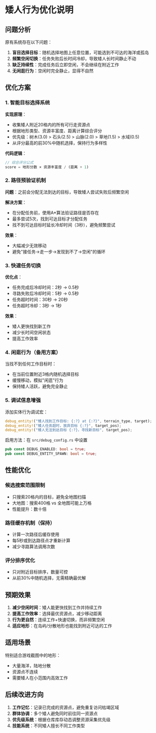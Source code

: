 # 矮人行为优化说明

## 问题分析

原有系统存在以下问题：
1. **盲目选择目标**：随机选择地图上任意位置，可能选到不可达的海洋或孤岛
2. **频繁空闲切换**：任务失败后长时间冷却，导致矮人长时间静止不动
3. **缺乏持续性**：完成任务后立即空闲，不会继续在附近工作
4. **无闲逛行为**：空闲时完全静止，显得不自然

## 优化方案

### 1. 智能目标选择系统

**实现原理**：
- 收集矮人附近20格内的所有可行走资源点
- 根据地形类型、资源丰富度、距离计算综合评分
- 优先级：树木(3.0) > 石头(2.5) > 山脉(2.0) > 草地(1.5) > 水域(0.5)
- 从评分最高的前30%中随机选择，保持行为多样性

**代码逻辑**：
```rust
// 综合评分公式
score = 地形分数 × 资源丰富度 / (距离 + 1)
```

### 2. 路径预验证机制

**问题**：之前会分配无法到达的目标，导致矮人尝试失败后频繁空闲

**解决方案**：
- 在分配任务前，使用A*算法验证路径是否存在
- 最多尝试5次，找到可达目标才分配任务
- 找不到可达目标时延长冷却时间（3秒），避免频繁尝试

**效果**：
- 大幅减少无效移动
- 避免"接任务→走一步→发现到不了→空闲"的循环

### 3. 快速任务切换

**优化点**：
- 任务完成后冷却时间：2秒 → 0.5秒
- 寻路失败后冷却时间：5秒 → 0.5秒  
- 任务超时时间：30秒 → 20秒
- 任务超时冷却：3秒 → 1秒

**效果**：
- 矮人更快找到新工作
- 减少长时间空闲状态
- 提高工作效率

### 4. 闲逛行为（备用方案）

当找不到任何工作目标时：
- 在当前位置附近3格内随机选择目标
- 缓慢移动，模拟"闲逛"行为
- 保持矮人活跃，避免完全静止

### 5. 调试信息增强

添加实体行为调试宏：
```rust
debug_entity!("矮人找到工作目标: {:?} at {:?}", terrain_type, target);
debug_entity!("矮人任务超时，放弃目标 {:?}", target_pos);
debug_entity!("矮人无法到达目标 {:?}，寻找新目标", target_pos);
```

启用方法：在 `src/debug_config.rs` 中设置
```rust
pub const DEBUG_ENABLED: bool = true;
pub const DEBUG_ENTITY_SPAWN: bool = true;
```

## 性能优化

### 候选搜索范围限制
- 只搜索20格内的目标，避免全地图扫描
- 大地图：搜索400格 vs 全地图可能上万格
- 性能提升：数十倍

### 路径缓存机制（保持）
- 计算一次路径后缓存使用
- 每5秒或到达路径点才重新计算
- 减少寻路算法调用次数

### 评分排序优化
- 只对附近目标排序，数量可控
- 从前30%中随机选择，无需精确最优解

## 预期效果

1. **减少空闲时间**：矮人能更快找到工作并持续工作
2. **提高工作效率**：选择最优资源点，减少移动距离
3. **行为更自然**：连续工作+快速切换，而非频繁空闲
4. **适应地形**：在岛屿/分散地形也能找到附近可达的工作

## 适用场景

特别适合游戏截图中的地形：
- 大量海洋，陆地分散
- 资源点不连续
- 需要矮人在小范围内高效工作

## 后续改进方向

1. **工作记忆**：记录已完成的资源点，避免重复访问枯竭区域
2. **群体协调**：多个矮人避免同时前往同一资源点
3. **优先级系统**：根据仓库库存动态调整资源采集优先级
4. **技能系统**：不同矮人擅长不同工作类型
